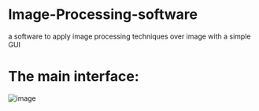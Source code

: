 # Image-Processing-software
a software to apply image processing techniques over image with a simple GUI 


# The main interface:
![image](https://user-images.githubusercontent.com/63406747/174343850-a9c72a30-ee4d-4912-94d2-9f46771f1338.png)
